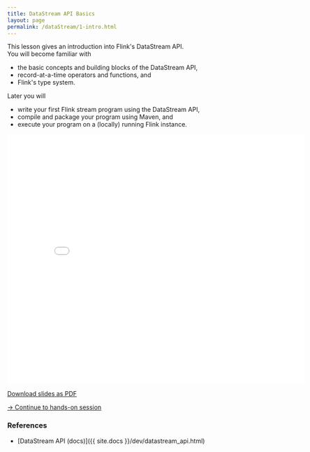 ```yaml
---
title: DataStream API Basics
layout: page
permalink: /dataStream/1-intro.html
---
```


This lesson gives an introduction into Flink's DataStream API. <br>
You will become familiar with

- the basic concepts and building blocks of the DataStream API,
- record-at-a-time operators and functions, and
- Flink's type system.

Later you will

- write your first Flink stream program using the DataStream API,
- compile and package your program using Maven, and
- execute your program on a (locally) running Flink instance.

<iframe src="//www.slideshare.net/slideshow/embed_code/key/uziGGlJ9ih1vFG" width="680" height="571" frameborder="0" marginwidth="0" marginheight="0" scrolling="no"></iframe>

[Download slides as PDF]({{site.baseurl}}/slides/flink_stream_basics.pdf)

[-> Continue to hands-on session]({{site.baseurl}}/dataStream/1-handsOn.html)

### References

- [DataStream API (docs)]({{ site.docs }}/dev/datastream_api.html)
